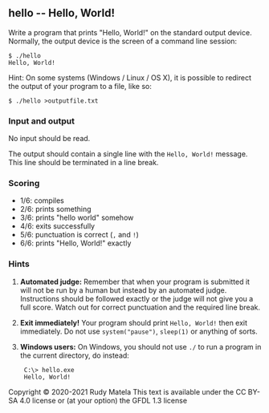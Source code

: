 hello -- Hello, World!
----------------------

Write a program that prints "Hello, World!" on the standard output device.
Normally, the output device is the screen of a command line session:

	$ ./hello
	Hello, World!

Hint: On some systems (Windows / Linux / OS X), it is possible to redirect the
output of your program to a file, like so:

	$ ./hello >outputfile.txt


### Input and output

No input should be read.

The output should contain a single line with the `Hello, World!` message.
This line should be terminated in a line break.


### Scoring

* 1/6: compiles
* 2/6: prints something
* 3/6: prints "hello world" somehow
* 4/6: exits successfully
* 5/6: punctuation is correct (`,` and `!`)
* 6/6: prints "Hello, World!" exactly


### Hints

1. __Automated judge:__
	Remember that when your program is submitted
	it will not be run by a human
	but instead by an automated judge.
	Instructions should be followed exactly
	or the judge will not give you a full score.
	Watch out for correct punctuation and the required line break.

1. __Exit immediately!__
	Your program should print `Hello, World!` then exit immediately.
	Do not use `system("pause")`, `sleep(1)` or anything of sorts.

1. __Windows users:__
	On Windows, you should not use `./` to run a program in the current directory,
	do instead:

		C:\> hello.exe
		Hello, World!


Copyright © 2020-2021  Rudy Matela
This text is available under the CC BY-SA 4.0 license
or (at your option) the GFDL 1.3 license
